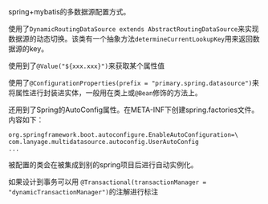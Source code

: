spring+mybatis的多数据源配置方式。

使用了`DynamicRoutingDataSource extends AbstractRoutingDataSource`来实现数据源的动态切换。该类有一个抽象方法`determineCurrentLookupKey`用来返回数据源的key。

使用到了`@Value("${xxx.xxx}")`来获取某个属性值

使用了`@ConfigurationProperties(prefix = "primary.spring.datasource")`来将属性进行封装进实体，一般用在类上或`@Bean`修饰的方法上。


还用到了Spring的AutoConfig属性。在META-INF下创建spring.factories文件。内容如下：

```
org.springframework.boot.autoconfigure.EnableAutoConfiguration=\
com.lanyage.multidatasource.autoconfig.UserAutoConfig
...
```
被配置的类会在被集成到别的spring项目后进行自动实例化。


如果设计到事务可以用 `@Transactional(transactionManager = "dynamicTransactionManager")`的注解进行标注
